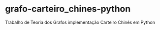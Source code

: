 # grafo-carteiro_chines-python
Trabalho de Teoria dos Grafos implementação Carteiro Chinês em Python
